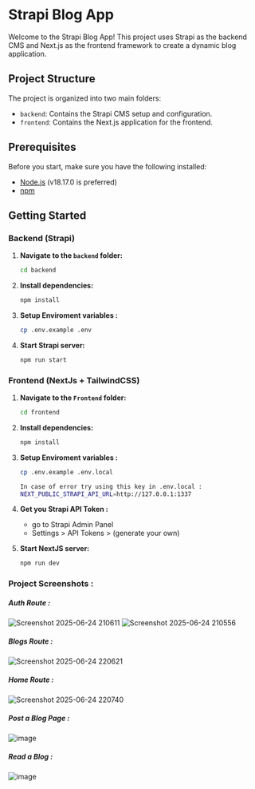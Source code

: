 # Strapi Blog App

Welcome to the Strapi Blog App! This project uses Strapi as the backend CMS and Next.js as the frontend framework to create a dynamic blog application.

## Project Structure

The project is organized into two main folders:

- `backend`: Contains the Strapi CMS setup and configuration.
- `frontend`: Contains the Next.js application for the frontend.

## Prerequisites

Before you start, make sure you have the following installed:

- [Node.js](https://nodejs.org/) (v18.17.0 is preferred)
- [npm](https://www.npmjs.com/)

## Getting Started

### Backend (Strapi)

1. **Navigate to the `backend` folder:**

   ```bash
   cd backend

2. **Install dependencies:**
    ```bash
   npm install

3. **Setup Enviroment variables :**
    ```bash
   cp .env.example .env

4. **Start Strapi server:**
    ```bash
   npm run start

### Frontend (NextJs + TailwindCSS)

1. **Navigate to the `Frontend` folder:**

   ```bash
   cd frontend

2. **Install dependencies:**
    ```bash
   npm install

3. **Setup Enviroment variables :**
    ```bash
   cp .env.example .env.local

   In case of error try using this key in .env.local :
    NEXT_PUBLIC_STRAPI_API_URL=http://127.0.0.1:1337

4. **Get you Strapi API Token :**
    - go to Strapi Admin Panel
    - Settings > API Tokens > (generate your own) 

5. **Start NextJS server:**
    ```bash
   npm run dev

### Project Screenshots : 
##### Auth Route :
![Screenshot 2025-06-24 210611](https://github.com/user-attachments/assets/cfa7118b-1524-4e61-8f90-c940368df630)
![Screenshot 2025-06-24 210556](https://github.com/user-attachments/assets/541718b0-dd8f-4fcc-a4b7-0bd0d914c91c)

##### Blogs Route :
![Screenshot 2025-06-24 220621](https://github.com/user-attachments/assets/916fcaa7-0086-455f-b8aa-10856f55abdf)

##### Home Route :
![Screenshot 2025-06-24 220740](https://github.com/user-attachments/assets/5b9f7104-12d0-470f-8328-e8a1a4d36762)

##### Post a Blog Page : 
![image](https://github.com/user-attachments/assets/a8ced70b-a211-4ca0-8463-4784a5f56f1a)

##### Read a Blog : 
![image](https://github.com/user-attachments/assets/06881e41-70fb-4b7b-bf50-d2c5986a5b9e)


